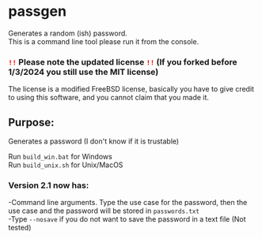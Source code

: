 # passgen
Generates a random (ish) password.<br>
This is a command line tool please run it from the console.

### <code style="color : red">!!</code> Please note the updated license <code style="color : red">!!</code> (If you forked before 1/3/2024 you still use the MIT license)<br>
The license is a modified FreeBSD license, basically you have to give credit to using this software, and you cannot claim that you made it.

## Purpose:
Generates a password (I don't know if it is trustable)

Run `build_win.bat` for Windows<br>
Run `build_unix.sh` for Unix/MacOS

### Version 2.1 now has:
-Command line arguments. Type the use case for the password, then the use case and the password will be stored in `passwords.txt`<br>
-Type `--nosave` if you do not want to save the password in a text file (Not tested)
